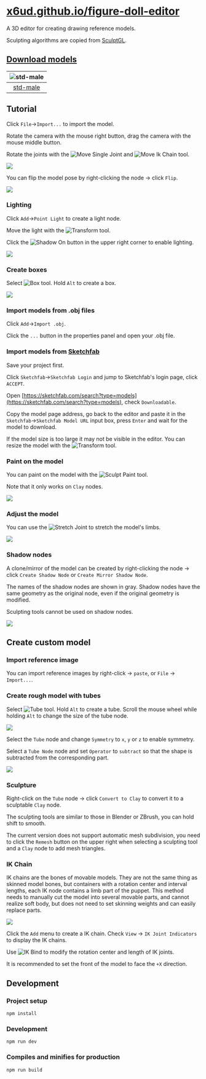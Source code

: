 # [x6ud.github.io/figure-doll-editor](https://x6ud.github.io/figure-doll-editor/)

A 3D editor for creating drawing reference models.

Sculpting algorithms are copied from [SculptGL](https://github.com/stephomi/sculptgl).

## [Download models](https://github.com/x6ud/figure-doll-editor/releases/tag/models)

|                                   ![std-male](./images/std-male.jpg)                                   |
|:------------------------------------------------------------------------------------------------------:|
| [std-male](https://github.com/x6ud/figure-doll-editor/releases/download/models/std-male-20230206.doll) |

## Tutorial

Click `File`->`Import...` to import the model.

Rotate the camera with the mouse right button, drag the camera with the mouse middle button.

Rotate the joints with the ![Move Single Joint](./images/ik-rotate-tool.jpg)
and ![Move Ik Chain](./images/ik-move-tool.jpg)
tool.

![](./images/rotate-joint.gif)

You can flip the model pose by right-clicking the node -> click `Flip`.

![](./images/flip.jpg)

### Lighting

Click `Add`->`Point Light` to create a light node.

Move the light with the ![Transform](./images/gizmo-tool.jpg) tool.

Click the ![Shadow On](./images/shading-rendered.jpg) button in the upper right corner to enable lighting.

![](./images/lighting.jpg)

### Create boxes

Select ![Box](./images/box-tool.jpg) tool. Hold `Alt` to create a box.

![](./images/creating-box.gif)

### Import models from .obj files

Click `Add`->`Import .obj`.

Click the `...` button in the properties panel and open your .obj file.

### Import models from [Sketchfab](https://sketchfab.com/)

Save your project first.

Click `Sketchfab`->`Sketchfab Login` and jump to Sketchfab's login page, click `ACCEPT`.

Open [https://sketchfab.com/search?type=models](https://sketchfab.com/search?type=models), check `Downloadable`.

Copy the model page address, go back to the editor and paste it in the `Sketchfab`->`Sketchfab Model URL` input box,
press `Enter` and wait for the model to download.

If the model size is too large it may not be visible in the editor. You can resize the model with
the ![Transform](./images/gizmo-tool.jpg) tool.

### Paint on the model

You can paint on the model with the ![Sculpt Paint](./images/sculpt-paint-tool.jpg) tool.

Note that it only works on `Clay` nodes.

![](./images/painting.gif)

### Adjust the model

You can use the ![Stretch Joint](./images/ik-joint-stretch-tool.jpg) to stretch the model's limbs.

![](./images/stretching-limb.gif)

### Shadow nodes

A clone/mirror of the model can be created by right-clicking the node -> click `Create Shadow Node`
or `Create Mirror Shadow Node`.

The names of the shadow nodes are shown in gray. Shadow nodes have the same geometry as the original node, even if the
original geometry is modified.

Sculpting tools cannot be used on shadow nodes.

![](./images/shadow.gif)

## Create custom model

### Import reference image

You can import reference images by right-click -> `paste`, or `File` -> `Import...`.

### Create rough model with tubes

Select ![Tube](./images/tube-tool.jpg) tool. Hold `Alt` to create a tube. Scroll the mouse wheel while holding `Alt` to
change the size of the tube node.

![](./images/tube.gif)

Select the `Tube` node and change `Symmetry` to `x`, `y` or `z` to enable symmetry.

Select a `Tube Node` node and set `Operator` to `subtract` so that the shape is subtracted from the corresponding part.

![](./images/tube-2.gif)

### Sculpture

Right-click on the `Tube` node -> click `Convert to Clay` to convert it to a sculptable `Clay` node.

The sculpting tools are similar to those in Blender or ZBrush, you can hold shift to smooth.

The current version does not support automatic mesh subdivision, you need to click the `Remesh` button on the upper
right when selecting a sculpting tool and a `Clay` node to add mesh triangles.

### IK Chain

IK chains are the bones of movable models. They are not the same thing as skinned model bones, but containers with a
rotation center and interval lengths, each IK node contains a limb part of the puppet. This method needs to manually cut
the model into several movable parts, and cannot realize soft body, but does not need to set skinning weights and can
easily replace parts.

![](./images/figure-doll.jpg)

Click the `Add` menu to create a IK chain. Check `View` -> `IK Joint Indicators` to display the IK chains.

Use ![IK Bind](./images/ik-bind.jpg) to modify the rotation center and length of IK joints.

It is recommended to set the front of the model to face the `+X` direction.

## Development

### Project setup

```
npm install
```

### Development

```
npm run dev
```

### Compiles and minifies for production

```
npm run build
```
